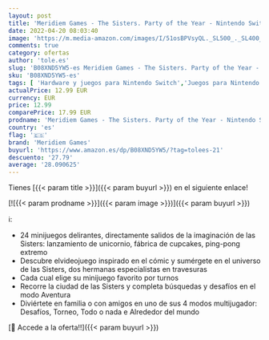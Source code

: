 ```yaml
---
layout: post
title: 'Meridiem Games - The Sisters. Party of the Year - Nintendo Switch'
date: 2022-04-20 08:03:40
image: 'https://m.media-amazon.com/images/I/51osBPVsyQL._SL500_._SL400_.jpg'
comments: true
category: ofertas
author: 'tole.es'
slug: 'B08XND5YW5-es Meridiem Games - The Sisters. Party of the Year - Nintendo...'
sku: 'B08XND5YW5-es'
tags: [ 'Hardware y juegos para Nintendo Switch','Juegos para Nintendo Switch','Videojuegos','meridiem games','nintendo','🇪🇸', ]
actualPrice: 12.99 EUR
currency: EUR
price: 12.99
comparePrice: 17.99 EUR
prodname: 'Meridiem Games - The Sisters. Party of the Year - Nintendo Switch'
country: 'es'
flag: '🇪🇸'
brand: 'Meridiem Games'
buyurl: 'https://www.amazon.es/dp/B08XND5YW5/?tag=tolees-21'
descuento: '27.79'
average: '28.090625'
---
```


Tienes [{{< param title >}}]({{< param buyurl >}}) en el siguiente enlace!

[![{{< param prodname >}}]({{< param image >}})]({{< param buyurl >}})

ℹ️:

- 24 minijuegos delirantes, directamente salidos de la imaginación de las Sisters: lanzamiento de unicornio, fábrica de cupcakes, ping-pong extremo
- Descubre elvideojuego inspirado en el cómic y sumérgete en el universo de las Sisters, dos hermanas especialistas en travesuras
- Cada cual elige su minijuego favorito por turnos
- Recorre la ciudad de las Sisters y completa búsquedas y desafíos en el modo Aventura
- Diviértete en familia o con amigos en uno de sus 4 modos multijugador: Desafíos, Torneo, Todo o nada e Alrededor del mundo

[🛒 Accede a la oferta!!]({{< param buyurl >}})
